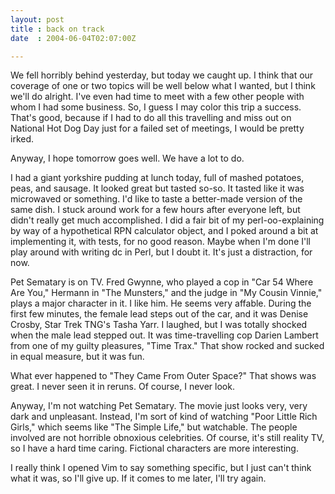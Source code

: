 ```yaml
---
layout: post
title : back on track
date  : 2004-06-04T02:07:00Z

---
```

We fell horribly behind yesterday, but today we caught up.  I think that our coverage of one or two topics will be well below what I wanted, but I think we'll do alright.  I've even had time to meet with a few other people with whom I had some business.  So, I guess I may color this trip a success.  That's good, because if I had to do all this travelling and miss out on National Hot Dog Day just for a failed set of meetings, I would be pretty irked.

Anyway, I hope tomorrow goes well.  We have a lot to do.

I had a giant yorkshire pudding at lunch today, full of mashed potatoes, peas, and sausage.  It looked great but tasted so-so.  It tasted like it was microwaved or something.  I'd like to taste a better-made version of the same dish.  I stuck around work for a few hours after everyone left, but didn't really get much accomplished.  I did a fair bit of my perl-oo-explaining by way of a hypothetical RPN calculator object, and I poked around a bit at implementing it, with tests, for no good reason.  Maybe when I'm done I'll play around with writing dc in Perl, but I doubt it.  It's just a distraction, for now.

Pet Sematary is on TV.  Fred Gwynne, who played a cop in "Car 54 Where Are You," Hermann in "The Munsters," and the judge in "My Cousin Vinnie," plays a major character in it.  I like him.  He seems very affable.  During the first few minutes, the female lead steps out of the car, and it was Denise Crosby, Star Trek TNG's Tasha Yarr.  I laughed, but I was totally shocked when the male lead stepped out.  It was time-travelling cop Darien Lambert from one of my guilty pleasures, "Time Trax."  That show rocked and sucked in equal measure, but it was fun.

What ever happened to "They Came From Outer Space?"  That shows was great.  I never seen it in reruns.  Of course, I never look.

Anyway, I'm not watching Pet Sematary.  The movie just looks very, very dark and unpleasant.  Instead, I'm sort of kind of watching "Poor Little Rich Girls," which seems like "The Simple Life," but watchable.  The people involved are not horrible obnoxious celebrities.  Of course, it's still reality TV, so I have a hard time caring.  Fictional characters are more interesting.

I really think I opened Vim to say something specific, but I just can't think what it was, so I'll give up.  If it comes to me later, I'll try again.

